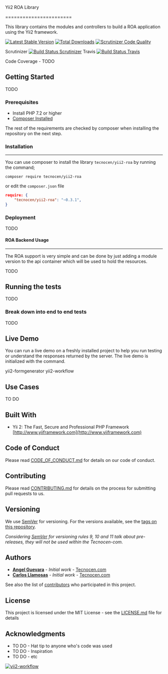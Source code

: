 Yii2 ROA Library

=======================

This library contains the modules and controllers to build a ROA application
using the Yii2 framework.

[![Latest Stable Version](https://poser.pugx.org/tecnocen/yii2-roa/v/stable)](https://packagist.org/packages/tecnocen/yii2-roa)
[![Total Downloads](https://poser.pugx.org/tecnocen/yii2-roa/downloads)](https://packagist.org/packages/tecnocen/yii2-roa)
[![Scrutinizer Code Quality](https://scrutinizer-ci.com/g/tecnocen-com/yii2-formgenerator/badges/quality-score.png?b=master)](https://scrutinizer-ci.com/g/tecnocen-com/yii2-formgenerator/?branch=master)

Scrutinizer [![Build Status Scrutinizer](https://scrutinizer-ci.com/g/tecnocen-com/yii2-roa/badges/build.png?b=master&style=flat)](https://scrutinizer-ci.com/g/tecnocen-com/yii2-roa/build-status/master)
Travis [![Build Status Travis](https://api.travis-ci.org/tecnocen-com/yii2-roa.svg?branch=master&style=flat?style=for-the-badge)](https://travis-ci.org/tecnocen-com/yii2-roa)

Code Coverage - TODO

## Getting Started

TODO

### Prerequisites

- Install PHP 7.2 or higher
- [Composer Installed](https://getcomposer.org/doc/00-intro.md)

The rest of the requirements are checked by composer when installing the
repository on the next step.

### Installation
----------------

You can use composer to install the library `tecnocen/yii2-roa` by running
the command;

`composer require tecnocen/yii2-roa`

or edit the `composer.json` file

```json
require: {
    "tecnocen/yii2-roa": "~0.3.1",
}
```

### Deployment

TODO


#### ROA Backend Usage
-----------------

The ROA support is very simple and can be done by just adding a module version
to the api container which will be used to hold the resources.

TODO

## Running the tests

TODO

### Break down into end to end tests

TODO

## Live Demo

You can run a live demo on a freshly installed project to help you run testing
or understand the responses returned by the server. The live demo is initialized
with the command.

yii2-formgenerator
yii2-workflow

## Use Cases

TO DO

## Built With

* Yii 2: The Fast, Secure and Professional PHP Framework [http://www.yiiframework.com](http://www.yiiframework.com)

## Code of Conduct

Please read [CODE_OF_CONDUCT.md](https://github.com/tecnocen-com/yii2-formgenerator/blob/master/CODE_OF_CONDUCT.md) for details on our code of conduct.

## Contributing

Please read [CONTRIBUTING.md](https://github.com/tecnocen-com/yii2-roa/blob/master/CONTRIBUTING.md) for details on the process for submitting pull requests to us.

## Versioning

We use [SemVer](http://semver.org/) for versioning. For the versions available, see the [tags on this repository](https://github.com/tecnocen-com/yii2-roa/tags).

_Considering [SemVer](http://semver.org/) for versioning rules 9, 10 and 11 talk about pre-releases, they will not be used within the Tecnocen-com._

## Authors

* [**Angel Guevara**](https://github.com/Faryshta) - *Initial work* - [Tecnocen.com](https://github.com/Tecnocen-com)
* [**Carlos Llamosas**](https://github.com/neverabe) - *Initial work* - [Tecnocen.com](https://github.com/Tecnocen-com)

See also the list of [contributors](https://github.com/tecnocen-com/yii2-roa/graphs/contributors) who participated in this project.

## License

This project is licensed under the MIT License - see the [LICENSE.md](LICENSE.md) file for details

## Acknowledgments

* TO DO - Hat tip to anyone who's code was used
* TO DO - Inspiration
* TO DO - etc

[![yii2-workflow](https://img.shields.io/badge/Powered__by-Tecnocen.com-orange.svg?style=for-the-badge)](https://www.tecnocen.com/)
